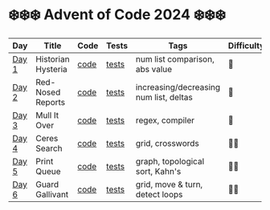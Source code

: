 # ❄️❄️❄️ Advent of Code 2024 ❄️❄️❄️

| Day                                          | Title              | Code                   | Tests                        | Tags                                   | Difficulty | Visual |
|----------------------------------------------|--------------------|------------------------|------------------------------|----------------------------------------|------------|--------|
| [Day 1](https://adventofcode.com/2024/day/1) | Historian Hysteria | [code](day01/day01.ts) | [tests](day01/day01.test.ts) | num list comparison, abs value         | 🧊         |        |
| [Day 2](https://adventofcode.com/2024/day/2) | Red-Nosed Reports  | [code](day02/day02.ts) | [tests](day02/day02.test.ts) | increasing/decreasing num list, deltas | 🧊         |        |
| [Day 3](https://adventofcode.com/2024/day/3) | Mull It Over       | [code](day03/day03.ts) | [tests](day03/day03.test.ts) | regex, compiler                        | 🧊         |        |
| [Day 4](https://adventofcode.com/2024/day/4) | Ceres Search       | [code](day04/day04.ts) | [tests](day04/day04.test.ts) | grid, crosswords                       | 🧊🧊       |        |
| [Day 5](https://adventofcode.com/2024/day/5) | Print Queue        | [code](day05/day05.ts) | [tests](day05/day05.test.ts) | graph, topological sort, Kahn's        | 🧊🧊       |        |
| [Day 6](https://adventofcode.com/2024/day/6) | Guard Gallivant    | [code](day06/day06.ts) | [tests](day06/day06.test.ts) | grid, move & turn, detect loops        | 🧊🧊       |        |
